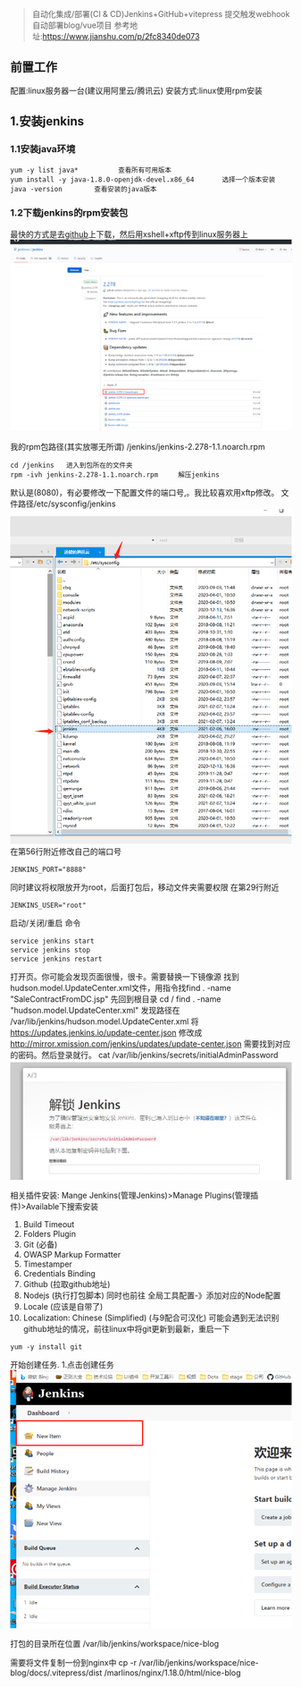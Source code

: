 > 自动化集成/部署(CI & CD)Jenkins+GitHub+vitepress  提交触发webhook自动部署blog/vue项目
参考地址:https://www.jianshu.com/p/2fc8340de073
## 前置工作
配置:linux服务器一台(建议用阿里云/腾讯云) 
安装方式:linux使用rpm安装

## 1.安装jenkins
### 1.1安装java环境
```
yum -y list java*          查看所有可用版本
yum install -y java-1.8.0-openjdk-devel.x86_64       选择一个版本安装
java -version        查看安装的java版本
```
### 1.2下载jenkins的rpm安装包
最快的方式是去[github](https://github.com/jenkinsci/jenkins/releases)上下载，然后用xshell+xftp传到linux服务器上
![avatar](./img/img1.jpg)

我的rpm包路径(其实放哪无所谓)  /jenkins/jenkins-2.278-1.1.noarch.rpm 

```
cd /jenkins   进入到包所在的文件夹
rpm -ivh jenkins-2.278-1.1.noarch.rpm     解压jenkins
```

默认是(8080)，有必要修改一下配置文件的端口号,。我比较喜欢用xftp修改。
文件路径/etc/sysconfig/jenkins
![avatar](./img/img2.jpg)
在第56行附近修改自己的端口号
```
JENKINS_PORT="8888"
```
同时建议将权限放开为root，后面打包后，移动文件夹需要权限
在第29行附近
```
JENKINS_USER="root"
```

启动/关闭/重启 命令
```
service jenkins start 
service jenkins stop   
service jenkins restart   
```


打开页。你可能会发现页面很慢，很卡。需要替换一下镜像源
找到hudson.model.UpdateCenter.xml文件，用指令找find . -name  "SaleContractFromDC.jsp"
先回到根目录
cd /
find . -name  "hudson.model.UpdateCenter.xml"
发现路径在 /var/lib/jenkins/hudson.model.UpdateCenter.xml
将<url>https://updates.jenkins.io/update-center.json</url> 修改成<url>http://mirror.xmission.com/jenkins/updates/update-center.json</url> 
需要找到对应的密码。然后登录就行。  cat /var/lib/jenkins/secrets/initialAdminPassword
![avatar](./img/img3.jpg)
 
 相关插件安装:
 Mange Jenkins(管理Jenkins)>Manage Plugins(管理插件)>Available下搜索安装
1. Build Timeout     
2. Folders Plugin 
3. Git (必备)
4. OWASP Markup Formatter 
5. Timestamper 
6. Credentials Binding 
7. Github (拉取github地址)
8. Nodejs (执行打包脚本)   同时也前往 全局工具配置-》添加对应的Node配置
9. Locale (应该是自带了)
10. Localization: Chinese (Simplified) (与9配合可汉化)
 可能会遇到无法识别github地址的情况，前往linux中将git更新到最新，重启一下
 ```
 yum -y install git
 ```

开始创建任务.
1.点击创建任务
![avatar](./img/img4.jpg)





打包的目录所在位置
/var/lib/jenkins/workspace/nice-blog

需要将文件复制一份到nginx中
cp -r /var/lib/jenkins/workspace/nice-blog/docs/.vitepress/dist  /marlinos/nginx/1.18.0/html/nice-blog



